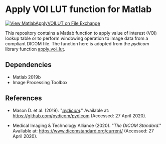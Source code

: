 # Apply VOI LUT function for Matlab

[![View MatlabApplyVOILUT on File Exchange](https://www.mathworks.com/matlabcentral/images/matlab-file-exchange.svg)](https://www.mathworks.com/matlabcentral/fileexchange/75279-matlabapplyvoilut)

This repository contains a Matlab function to apply value of interest (VOI) lookup table or to perform windowing operation to image data from a compliant DICOM file. The function here is adopted from the _pydicom_ library function [apply_voi_lut](https://pydicom.github.io/pydicom/stable/reference/generated/pydicom.pixel_data_handlers.util.html#pydicom.pixel_data_handlers.util.apply_voi_lut).

## Dependencies

* Matlab 2019b
* Image Processing Toolbox

## References

* Mason D. et al. (2019). "[_pydicom_](https://pydicom.github.io/pydicom/stable/)." Available at: https://github.com/pydicom/pydicom (Accessed: 27 April 2020).

* Medical Imaging & Technology Alliance (2020). "_The DICOM Standard_." Available at: <https://www.dicomstandard.org/current/> (Accessed: 27 April 2020).
